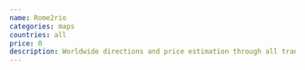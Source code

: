 ```yaml
---
name: Rome2rio
categories: maps
countries: all
price: 0
description: Worldwide directions and price estimation through all transportation means.
---
```

